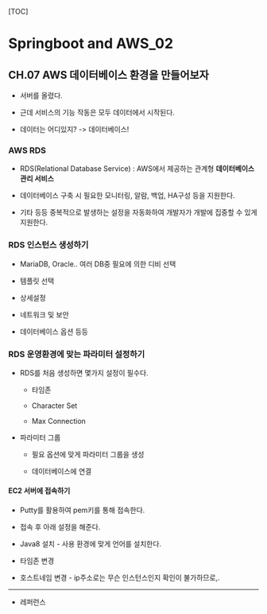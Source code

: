 [TOC]

# Springboot and AWS_02

## CH.07 AWS 데이터베이스 환경을 만들어보자

- 서버를 올렸다.

- 근데 서비스의 기능 작동은 모두 데이터에서 시작된다.

- 데이터는 어디있지? -> 데이터베이스!

### AWS RDS

- RDS(Relational Database Service) : AWS에서 제공하는 관계형 **데이터베이스 관리 서비스** 

- 데이터베이스 구축 시 필요한 모니터링, 알람, 백업, HA구성 등을 지원한다.

- 기타 등등 중복적으로 발생하는 설정을 자동화하여 개발자가 개발에 집중할 수 있게 지원한다.

### RDS 인스턴스 생성하기

- MariaDB, Oracle.. 여러 DB중 필요에 의한 디비 선택

- 템플릿 선택

- 상세설정

- 네트워크 및 보안

- 데이터베이스 옵션 등등 

### RDS 운영환경에 맞는 파라미터 설정하기

- RDS를 처음 생성하면 몇가지 설정이 필수다.
  
  - 타임존
  
  - Character Set
  
  - Max Connection

- 파라미터 그룹
  
  - 필요 옵션에 맞게 파라미터 그룹을 생성
  
  - 데이터베이스에 연결

#### EC2 서버에 접속하기

- Putty를 활용하여 pem키를 통해 접속한다.

- 접속 후 아래 설정을 해준다.

- Java8 설치 - 사용 환경에 맞게 언어를 설치한다.

- 타임존 변경

- 호스트네임 변경 - ip주소로는 무슨 인스턴스인지 확인이 불가하므로,.

---

- 레퍼런스

> 

